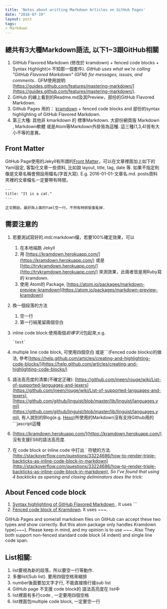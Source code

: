 ```yaml
---
title: 'Notes about writting Markdown Articles on GitHub Pages'
date: "2016-07-19"
layout: post
tags:
- Markdown
---
```


## 總共有3大種Markdown語法, 以下1~3跟GitHub相關

1. GitHub Flavored Markdown (修改於 kramdown) + fenced code blocks + Syntax Highlight(<-不知那一個套件). *GitHub uses what we're calling "GitHub Flavored Markdown" (GFM) for messages, issues, and comments.*. GFM使用說明:[https://guides.github.com/features/mastering-markdown/](https://guides.github.com/features/mastering-markdown/).
2. GitHub 的線上看到的Readme.md及其Preview，部份的GitHub Flavored Markdown.
3. Github Pages 用的： [kramdown](https://guides.github.com/features/mastering-markdown/) + fenced code blocks and 部份的syntax highlighting of GitHub Flavored Markdown.
4. 第三大種: 其他非 kmarkdown 的 標準Markdown. 大部份網頁版 Markdown , Markdown軟體 或是Atom等Markdown外掛皆為這種. 這三種(1,3,4)皆有大小不等的差異。

## Front Matter
GitHub Page使用的Jekyll有所謂的[Front Matter](https://jekyllrb.com/docs/frontmatter/)，可以在文章裡面加上如下的Yaml設定, 客製化文章一些資料, 比如說 layout, title, tag, date 等. 如果不指定則像是文章名稱會預設用檔名(字首大寫). E.g. 2016-01-01-文章名.md. posts資料夾裡的文章檔名一定要帶有時間，

    ---
    title: "It is a cat."
    ---

    正文開始，最好與上面的Yaml空一行，不然有時排版會亂掉.


## 需要注意的
1. 若要測試寫好的.md/.markdown檔，若要100%確定效果，可以
    1. 在本地端跑 Jekyll
    2. 用 [https://kramdown.herokuapp.com/](https://kramdown.herokuapp.com/) 或是 [http://trykramdown.herokuapp.com/](http://trykramdown.herokuapp.com/) 來測效果，此兩者皆是用Ruby寫的 kramdown.
    3. 使用 Atom的 Package, [https://atom.io/packages/markdown-preview-kramdown](https://atom.io/packages/markdown-preview-kramdown)
3. 換一個段落的方法
     1. 空一行
     2. 第一行結尾留兩個空白

4. inline code block:使用兩個*前導字元*包起來,e.g.

    ```` `test`  ````

5. multiple line code block, 可使用四個空白 或是```(Fenced code blocks)的做法, 參考[https://help.github.com/articles/creating-and-highlighting-code-blocks/](https://help.github.com/articles/creating-and-highlighting-code-blocks/)

6. 語法高亮度的清單(不確定正確): [https://github.com/jneen/rouge/wiki/List-of-supported-languages-and-lexers](https://github.com/jneen/rouge/wiki/List-of-supported-languages-and-lexers), [https://github.com/github/linguist/blob/master/lib/linguist/languages.yml](https://github.com/github/linguist/blob/master/lib/linguist/languages.yml), 有人說別的Blog(e.g. [Hexo](https://hexo.io))所使用的Markdown沒有支持Github用的```jascript這種

7. [https://kramdown.herokuapp.com/](https://kramdown.herokuapp.com/) 沒有支援ES6的語法高亮度.

8. 在 code block or inline code 中打出 ` 符號的方法. [http://stackoverflow.com/questions/33224686/how-to-render-triple-backticks-as-inline-code-block-in-markdown](http://stackoverflow.com/questions/33224686/how-to-render-triple-backticks-as-inline-code-block-in-markdown), *So I've found that using 4 backticks as opening and closing deliminators does the trick:*

## About Fenced code block
1. [Syntax highlighting of GitHub Flavored Markdown ](https://help.github.com/articles/creating-and-highlighting-code-blocks/). It uses ```
2. [Fenced code block of Kramdown](http://kramdown.gettalong.org/syntax.html#fenced-code-blocks). It uses ~~~.

GitHub Pages and some/all markdown files on GitHub can accept these two types and show correctly. But this atom package only handles Kramdown type(~~~). Please keep in mind, and my opinion is to use ~~~. Also They both support non-fenced standard code block (4 indent) and single line code span.  

## List相關:
1. list要視為新的段落，所以要空一行等動作.
2. 多層list(Sub list). 要用四個空格來縮排
3. number後面要加文字才行, 不能直接換行接sub list
4. GitHub page 不支援 code block的 語法高亮度在 list中
5. list裡面有多行code , 一定要用四個空格
6. list裡面包multiple code block, 一定要空一行
